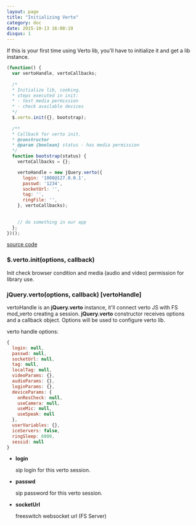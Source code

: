 ```yaml
---
layout: page
title: "Initializing Verto"
category: doc
date: 2015-10-13 16:08:19
disqus: 1 
---
```


If this is your first time using Verto lib, you'll have to initialize it and get a lib instance.

```javascript
(function() {
  var vertoHandle, vertoCallbacks;
  
  /*
  * Initialize lib, cooking.
  * steps executed in init:
  * - test media permission
  * - check available devices
  */
  $.verto.init({}, bootstrap);
  
  /**
  * Callback for verto init.
  * @constructor
  * @param {boolean} status - has media permission
  */
  function bootstrap(status) {
    vertoCallbacks = {};

    vertoHandle = new jQuery.verto({
      login: '1008@127.0.0.1',
      passwd: '1234',
      socketUrl: '',
      tag: '',
      ringFile: '',
    }, vertoCallbacks);
    
    
    // do something in our app 
  };
})();
```
[source code]()

### $.verto.init(options, callback) 

Init check browser condition and media (audio and video) permission for library use.

### jQuery.verto(options, callback) [vertoHandle]

vertoHandle is an **jQuery.verto** instance, it'll connect verto JS with FS mod_verto creating a session. **jQuery.verto** constructor receives options and a callback object. Options will be used to configure verto lib.

verto handle options:

```javascript
{
  login: null,
  passwd: null,
  socketUrl: null,
  tag: null,
  localTag: null,
  videoParams: {},
  audioParams: {},
  loginParams: {},
  deviceParams: {
    onResCheck: null,
    useCamera: null,
    useMic: null,
    useSpeak: null
  },
  userVariables: {},
  iceServers: false,
  ringSleep: 6000,
  sessid: null
}
```

* **login**

    sip login for this verto session.

* **passwd**
    
    sip password for this verto session.

* **socketUrl**
    
    freeswitch websocket url (FS Server)
